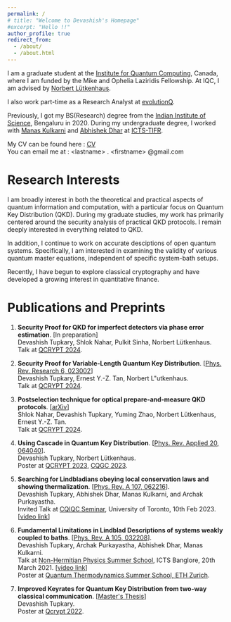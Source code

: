 ```yaml
---
permalink: /
# title: "Welcome to Devashish's Homepage"
#excerpt: "Hello !!"
author_profile: true
redirect_from: 
  - /about/
  - /about.html
---
```

I am a graduate student at the [Institute for Quantum Computing](https://uwaterloo.ca/institute-for-quantum-computing/), Canada, where I am funded by the Mike and Ophelia Laziridis Fellowship. At IQC, I am  advised by [Norbert L&uuml;tkenhaus](https://uwaterloo.ca/physics-astronomy/people-profiles/norbert-lutkenhaus). 

I also work part-time as a Research Analyst at [evolutionQ](https://www.evolutionq.com).

Previously, I got my BS(Research) degree from the [Indian Institute of Science](https://iisc.ac.in/), Bengaluru in 2020. During my undergraduate degree, I worked with [Manas Kulkarni](https://www.icts.res.in/people/manas-kulkarni) and [Abhishek Dhar](https://www.icts.res.in/people/abhishek-dhar) at [ICTS-TIFR](https://www.icts.res.in).

My CV can be found here : [CV](files/CV.pdf) \
You can email me at : \<lastname\> . \<firstname\> @gmail.com 

# Research Interests
I am broadly interest in both the theoretical and practical aspects of quantum information and computation, with a particular focus on Quantum Key Distribution (QKD). During my graduate studies, my work has primarily centered around the security analysis of practical QKD protocols. I remain deeply interested in everything related to QKD.

In addition, I continue to work on accurate desciptions of open quantum systems. Specifically, I am interested in examining the validity of various quantum master equations, independent of specific system-bath setups. 

Recently, I have begun to explore classical cryptography and have developed a growing interest in quantitative finance.






# Publications and Preprints

1. **Security Proof for QKD for imperfect detectors via phase error estimation**. [In preparation] \
    Devashish Tupkary, Shlok Nahar, Pulkit Sinha,  Norbert L&uuml;tkenhaus. \
      Talk at [QCRYPT 2024](https://2024.qcrypt.net).

1. **Security Proof for Variable-Length Quantum Key Distribution**. [[Phys. Rev. Research 6, 023002](https://journals.aps.org/prresearch/abstract/10.1103/PhysRevResearch.6.023002)] \
    Devashish Tupkary,  Ernest Y.-Z. Tan, Norbert L\"utkenhaus. \
    Talk at [QCRYPT 2024](https://2024.qcrypt.net).

1. **Postselection technique for optical prepare-and-measure QKD protocols**. [[arXiv](https://arxiv.org/abs/2403.11851)] \
    Shlok Nahar, Devashish Tupkary, Yuming Zhao, Norbert L&uuml;tkenhaus, Ernest Y.-Z. Tan. \
    Talk at [QCRYPT 2024](https://2024.qcrypt.net).

1. **Using Cascade in Quantum Key Distribution**.  [[Phys. Rev. Applied 20, 064040](https://journals.aps.org/prapplied/abstract/10.1103/PhysRevApplied.20.064040)]. \
 Devashish Tupkary, Norbert L&uuml;tkenhaus. \
  Poster at [QCRYPT 2023](https://2023.qcrypt.net), [CQGC 2023](https://cgqc2023.wixsite.com/cgqc).

1. **Searching for Lindbladians obeying local conservation laws and showing thermalization**. [[Phys. Rev. A 107, 062216](https://journals.aps.org/pra/abstract/10.1103/PhysRevA.107.062216)]. \
 Devashish Tupkary, Abhishek Dhar, Manas Kulkarni, and Archak Purkayastha. \
    Invited Talk at [CQIQC Seminar](https://www.physics.utoronto.ca/research/quantum-optics/cqiqc-seminars/lindbladians-obeying-local-conservation-laws-and-showing-thermalization/), University of Toronto, 10th Feb 2023. [[video link](https://www.youtube.com/watch?v=XjtxA9jVRLA)]

1. **Fundamental Limitations in Lindblad Descriptions of systems weakly coupled to baths**. [[Phys. Rev. A 105, 032208](https://journals.aps.org/pra/abstract/10.1103/PhysRevA.105.032208)]. \
    Devashish Tupkary, Archak Purkayastha, Abhishek Dhar, Manas Kulkarni. \
    Talk at [Non-Hermitian Physics Summer School](https://www.icts.res.in/program/nhp2021/talks), ICTS Banglore, 20th March 2021.    [[video link](https://www.youtube.com/watch?v=7KICtzf33LY)] \
    Poster at [Quantum Thermodynamics Summer School, ETH Zurich](https://qthermo.ethz.ch/?page_id=178).



1. **Improved Keyrates for Quantum Key Distribution from two-way classical communication**.
[[Master's Thesis](https://www.uwspace.uwaterloo.ca/handle/10012/18772)] \
 Devashish Tupkary. \
  Poster at [Qcrypt 2022](https://2022.qcrypt.net/accepted-papers/).









